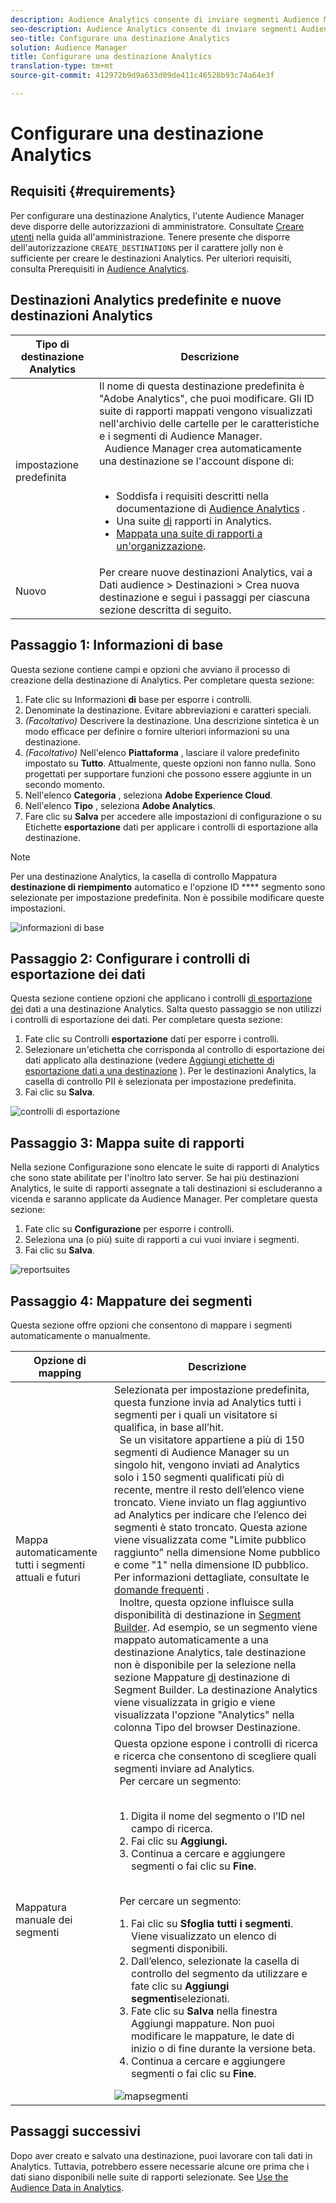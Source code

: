 ```yaml
---
description: Audience Analytics consente di inviare segmenti Audience Manager ad Analytics. Per utilizzare questa funzione è necessario creare una destinazione Analytics e mappare i segmenti su tale destinazione in Audience Manager.
seo-description: Audience Analytics consente di inviare segmenti Audience Manager ad Analytics. Per utilizzare questa funzione è necessario creare una destinazione Analytics e mappare i segmenti su tale destinazione in Audience Manager.
seo-title: Configurare una destinazione Analytics
solution: Audience Manager
title: Configurare una destinazione Analytics
translation-type: tm+mt
source-git-commit: 412972b9d9a633d09de411c46528b93c74a64e3f

---
```



# Configurare una destinazione Analytics

## Requisiti {#requirements}

Per configurare una destinazione Analytics, l&#39;utente Audience Manager deve disporre delle autorizzazioni di amministratore. Consultate [Creare utenti](/help/using/features/administration/administration-overview.md#create-users) nella guida all&#39;amministrazione. Tenere presente che disporre dell&#39;autorizzazione `CREATE_DESTINATIONS` per il [](/help/using/features/administration/administration-overview.md#wild-card-permissions) carattere jolly non è sufficiente per creare le destinazioni Analytics.
Per ulteriori requisiti, consulta Prerequisiti in [Audience Analytics](https://docs.adobe.com/content/help/en/analytics/integration/audience-analytics/mc-audiences-aam.html).

## Destinazioni Analytics predefinite e nuove destinazioni Analytics

| Tipo di destinazione Analytics | Descrizione |
|---|---|
| impostazione predefinita | Il nome di questa destinazione predefinita è &quot;Adobe Analytics&quot;, che puoi modificare. Gli ID suite di rapporti mappati vengono visualizzati nell&#39;archivio delle cartelle per le caratteristiche e i segmenti di Audience Manager. <br>  Audience Manager crea automaticamente una destinazione se l&#39;account dispone di: <br>  <ul><li>Soddisfa i requisiti descritti nella documentazione di [Audience Analytics](https://docs.adobe.com/content/help/en/analytics/integration/audience-analytics/mc-audiences-aam.html) .</li><li>Una suite [di](https://docs.adobe.com/content/help/en/analytics/admin/manage-report-suites/report-suites-admin.html) rapporti in Analytics.</li><li>[Mappata una suite di rapporti a un&#39;organizzazione](https://docs.adobe.com/content/help/en/core-services/interface/about-core-services/report-suite-mapping.html).</li></ul> |
| Nuovo | Per creare nuove destinazioni Analytics, vai a Dati audience > Destinazioni > Crea nuova destinazione e segui i passaggi per ciascuna sezione descritta di seguito. |

## Passaggio 1: Informazioni di base

Questa sezione contiene campi e opzioni che avviano il processo di creazione della destinazione di Analytics. Per completare questa sezione:

1. Fate clic su Informazioni **di** base per esporre i controlli.
2. Denominate la destinazione. Evitare abbreviazioni e caratteri speciali.
3. *(Facoltativo)* Descrivere la destinazione. Una descrizione sintetica è un modo efficace per definire o fornire ulteriori informazioni su una destinazione.
4. *(Facoltativo)* Nell&#39;elenco **Piattaforma** , lasciare il valore predefinito impostato su **Tutto**. Attualmente, queste opzioni non fanno nulla. Sono progettati per supportare funzioni che possono essere aggiunte in un secondo momento.
5. Nell&#39;elenco **Categoria** , seleziona **Adobe Experience Cloud**.
6. Nell&#39;elenco **Tipo** , seleziona **Adobe Analytics**.
7. Fare clic su **Salva** per accedere alle impostazioni di configurazione o su Etichette **esportazione** dati per applicare i controlli di esportazione alla destinazione.

>[!NOTE]
>
>Per una destinazione Analytics, la casella di controllo Mappatura **destinazione di riempimento** automatico e l&#39;opzione ID **** segmento sono selezionate per impostazione predefinita. Non è possibile modificare queste impostazioni.

![informazioni di base](assets/basicinformation.png)

## Passaggio 2: Configurare i controlli di esportazione dei dati

Questa sezione contiene opzioni che applicano i controlli [di esportazione dei](/help/using/features/data-export-controls.md) dati a una destinazione Analytics. Salta questo passaggio se non utilizzi i controlli di esportazione dei dati. Per completare questa sezione:

1. Fate clic su Controlli **esportazione** dati per esporre i controlli.
1. Selezionare un&#39;etichetta che corrisponda al controllo di esportazione dei dati applicato alla destinazione (vedere [Aggiungi etichette di esportazione dati a una destinazione](/help/using/features/destinations/add-data-export-labels.md) ). Per le destinazioni Analytics, la casella di controllo PII è selezionata per impostazione predefinita.
1. Fai clic su **Salva**.

![controlli di esportazione](assets/exportControls.png)

## Passaggio 3: Mappa suite di rapporti

Nella sezione Configurazione sono elencate le suite di rapporti di Analytics che sono state abilitate per l&#39;inoltro lato server. Se hai più destinazioni Analytics, le suite di rapporti assegnate a tali destinazioni si escluderanno a vicenda e saranno applicate da Audience Manager. Per completare questa sezione:

1. Fate clic su **Configurazione** per esporre i controlli.
1. Seleziona una (o più) suite di rapporti a cui vuoi inviare i segmenti.
1. Fai clic su **Salva**.

![reportsuites](assets/reportSuites.png)

## Passaggio 4: Mappature dei segmenti

Questa sezione offre opzioni che consentono di mappare i segmenti automaticamente o manualmente.

| Opzione di mapping | Descrizione |
|---|---|
| Mappa automaticamente tutti i segmenti attuali e futuri | Selezionata per impostazione predefinita, questa funzione invia ad Analytics tutti i segmenti per i quali un visitatore si qualifica, in base all’hit. <br>  Se un visitatore appartiene a più di 150 segmenti di Audience Manager su un singolo hit, vengono inviati ad Analytics solo i 150 segmenti qualificati più di recente, mentre il resto dell’elenco viene troncato. Viene inviato un flag aggiuntivo ad Analytics per indicare che l’elenco dei segmenti è stato troncato. Questa azione viene visualizzata come &quot;Limite pubblico raggiunto&quot; nella dimensione Nome pubblico e come &quot;1&quot; nella dimensione ID pubblico. Per informazioni dettagliate, consultate le [domande frequenti](https://docs.adobe.com/content/help/en/analytics/integration/audience-analytics/audience-analytics-workflow/mc-audiences-faqs.html) . <br>  Inoltre, questa opzione influisce sulla disponibilità di destinazione in [Segment Builder](/help/using/features/segments/segment-builder.md). Ad esempio, se un segmento viene mappato automaticamente a una destinazione Analytics, tale destinazione non è disponibile per la selezione nella sezione Mappature [di](/help/using/features/segments/segment-builder.md#segment-builder-controls-destinations) destinazione di Segment Builder. La destinazione Analytics viene visualizzata in grigio e viene visualizzata l&#39;opzione &quot;Analytics&quot; nella colonna Tipo del browser Destinazione. |
| Mappatura manuale dei segmenti | Questa opzione espone i controlli di ricerca e ricerca che consentono di scegliere quali segmenti inviare ad Analytics. <br>  Per cercare un segmento: <br>  <ol><li>Digita il nome del segmento o l’ID nel campo di ricerca.</li><li>Fai clic su <b>Aggiungi.</b></li><li>Continua a cercare e aggiungere segmenti o fai clic su <b>Fine</b>.</li></ol><br>  Per cercare un segmento: <ol><li>Fai clic su <b>Sfoglia tutti i segmenti</b>. Viene visualizzato un elenco di segmenti disponibili.</li><li>Dall’elenco, selezionate la casella di controllo del segmento da utilizzare e fate clic su <b>Aggiungi segmenti</b>selezionati.</li><li>Fate clic su <b>Salva</b> nella finestra Aggiungi mappature. Non puoi modificare le mappature, le date di inizio o di fine durante la versione beta.</li><li>Continua a cercare e aggiungere segmenti o fai clic su <b>Fine</b>.</li></ol> ![mapsegmenti](assets/mapSegments.png) |

## Passaggi successivi

Dopo aver creato e salvato una destinazione, puoi lavorare con tali dati in Analytics. Tuttavia, potrebbero essere necessarie alcune ore prima che i dati siano disponibili nelle suite di rapporti selezionate. See [Use the Audience Data in Analytics](https://docs.adobe.com/content/help/en/analytics/integration/audience-analytics/audience-analytics-workflow/use-audience-data-analytics.html).
